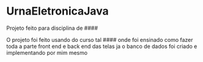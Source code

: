 # UrnaEletronicaJava

Projeto feito para disciplina de ####

O projeto foi feito usando do curso tal ####
onde foi ensinado como fazer toda a parte front end e back end das telas 
ja o banco de dados foi criado e implementando por mim mesmo 

